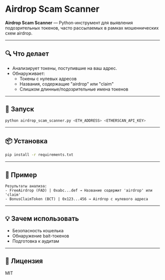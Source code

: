 # Airdrop Scam Scanner

**Airdrop Scam Scanner** — Python-инструмент для выявления подозрительных токенов, часто рассылаемых в рамках мошеннических схем airdrop.

---

## 🔍 Что делает

- Анализирует токены, поступившие на ваш адрес.
- Обнаруживает:
  - Токены с нулевых адресов
  - Названия, содержащие "airdrop" или "claim"
  - Слишком длинные/подозрительные имена токенов

---

## 🚀 Запуск

```bash
python airdrop_scam_scanner.py <ETH_ADDRESS> <ETHERSCAN_API_KEY>
```

---

## 📦 Установка

```bash
pip install -r requirements.txt
```

---

## 🧠 Пример

```
Результаты анализа:
- FreeAirdrop (FAD) | 0xabc...def → Название содержит 'airdrop' или 'claim'
- BonusClaimToken (BCT) | 0x123...456 → Airdrop с нулевого адреса
```

---

## 💡 Зачем использовать

- Безопасность кошелька
- Обнаружение bait-токенов
- Подготовка к аудитам

---

## 📄 Лицензия

MIT
